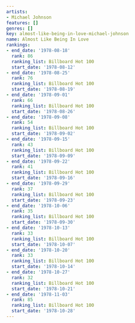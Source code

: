 ```yaml
---
artists:
- Michael Johnson
features: []
genres: []
key: almost-like-being-in-love-michael-johnson
name: Almost Like Being In Love
rankings:
- end_date: '1978-08-18'
  rank: 86
  ranking_list: Billboard Hot 100
  start_date: '1978-08-12'
- end_date: '1978-08-25'
  rank: 76
  ranking_list: Billboard Hot 100
  start_date: '1978-08-19'
- end_date: '1978-09-01'
  rank: 66
  ranking_list: Billboard Hot 100
  start_date: '1978-08-26'
- end_date: '1978-09-08'
  rank: 54
  ranking_list: Billboard Hot 100
  start_date: '1978-09-02'
- end_date: '1978-09-15'
  rank: 43
  ranking_list: Billboard Hot 100
  start_date: '1978-09-09'
- end_date: '1978-09-22'
  rank: 41
  ranking_list: Billboard Hot 100
  start_date: '1978-09-16'
- end_date: '1978-09-29'
  rank: 37
  ranking_list: Billboard Hot 100
  start_date: '1978-09-23'
- end_date: '1978-10-06'
  rank: 35
  ranking_list: Billboard Hot 100
  start_date: '1978-09-30'
- end_date: '1978-10-13'
  rank: 33
  ranking_list: Billboard Hot 100
  start_date: '1978-10-07'
- end_date: '1978-10-20'
  rank: 33
  ranking_list: Billboard Hot 100
  start_date: '1978-10-14'
- end_date: '1978-10-27'
  rank: 32
  ranking_list: Billboard Hot 100
  start_date: '1978-10-21'
- end_date: '1978-11-03'
  rank: 85
  ranking_list: Billboard Hot 100
  start_date: '1978-10-28'
---
```


